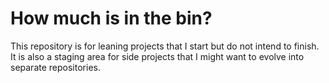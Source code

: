 # How much is in the bin?

This repository is for leaning projects that I start but do not intend to finish. It is also a staging area for side projects that I might want to evolve into separate repositories. 
